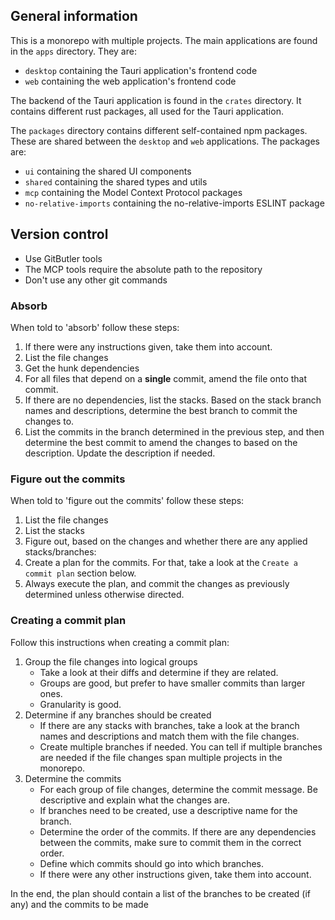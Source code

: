 ## General information

This is a monorepo with multiple projects.
The main applications are found in the `apps` directory.
They are:

- `desktop` containing the Tauri application's frontend code
- `web` containing the web application's frontend code

The backend of the Tauri application is found in the `crates` directory.
It contains different rust packages, all used for the Tauri application.

The `packages` directory contains different self-contained npm packages.
These are shared between the `desktop` and `web` applications.
The packages are:

- `ui` containing the shared UI components
- `shared` containing the shared types and utils
- `mcp` containing the Model Context Protocol packages
- `no-relative-imports` containing the no-relative-imports ESLINT package

## Version control

- Use GitButler tools
- The MCP tools require the absolute path to the repository
- Don't use any other git commands

### Absorb

When told to 'absorb' follow these steps:

1. If there were any instructions given, take them into account.
2. List the file changes
3. Get the hunk dependencies
4. For all files that depend on a **single** commit, amend the file onto that commit.
5. If there are no dependencies, list the stacks. Based on the stack branch names and descriptions, determine the best branch to commit the changes to.
6. List the commits in the branch determined in the previous step, and then determine the best commit to amend the changes to based on the description. Update the description if needed.

### Figure out the commits

When told to 'figure out the commits' follow these steps:

1. List the file changes
2. List the stacks
3. Figure out, based on the changes and whether there are any applied stacks/branches:
4. Create a plan for the commits. For that, take a look at the `Create a commit plan` section below.
5. Always execute the plan, and commit the changes as previously determined unless otherwise directed.

### Creating a commit plan

Follow this instructions when creating a commit plan:

1. Group the file changes into logical groups
   - Take a look at their diffs and determine if they are related.
   - Groups are good, but prefer to have smaller commits than larger ones.
   - Granularity is good.
2. Determine if any branches should be created
   - If there are any stacks with branches, take a look at the branch names and descriptions and match them with the file changes.
   - Create multiple branches if needed. You can tell if multiple branches are needed if the file changes span multiple projects in the monorepo.
3. Determine the commits
   - For each group of file changes, determine the commit message. Be descriptive and explain what the changes are.
   - If branches need to be created, use a descriptive name for the branch.
   - Determine the order of the commits. If there are any dependencies between the commits, make sure to commit them in the correct order.
   - Define which commits should go into which branches.
   - If there were any other instructions given, take them into account.

In the end, the plan should contain a list of the branches to be created (if any) and the commits to be made
